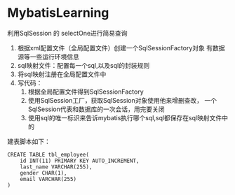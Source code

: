 # MybatisLearning
利用SqlSession 的 selectOne进行简易查询

1. 根据xml配置文件（全局配置文件）创建一个SqlSessionFactory对象
                有数据源等一些运行环境信息
2. sql映射文件：配置每一个sql,以及sql的封装规则
3. 将sql映射注册在全局配置文件中
4. 写代码：
	1. 根据全局配置文件得到SqlSessionFactory
	2. 使用SqlSession工厂，获取SqlSession对象使用他来增删查改， 一个SqlSession代表和数据库的一次会话，用完要关闭
	3. 使用sql的唯一标识来告诉mybatis执行哪个sql,sql都保存在sql映射文件中的
                    
                    
建表脚本如下：
~~~mysql
CREATE TABLE tbl_employee(
	id INT(11) PRIMARY KEY AUTO_INCREMENT,
	last_name VARCHAR(255),
	gender CHAR(1),
	email VARCHAR(255)
)
~~~
